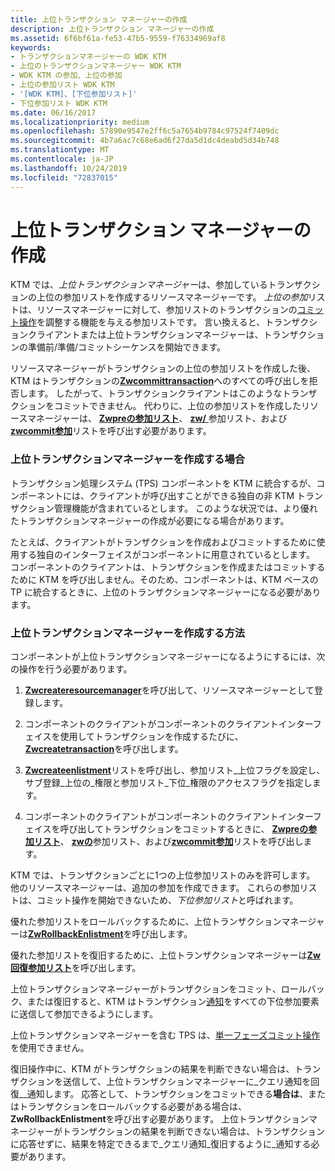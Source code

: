 ```yaml
---
title: 上位トランザクション マネージャーの作成
description: 上位トランザクション マネージャーの作成
ms.assetid: 6f6bf61a-fe53-47b5-9559-f76334969af8
keywords:
- トランザクションマネージャーの WDK KTM
- 上位のトランザクションマネージャー WDK KTM
- WDK KTM の参加、上位の参加
- 上位の参加リスト WDK KTM
- '[WDK KTM]、[下位参加リスト]'
- 下位参加リスト WDK KTM
ms.date: 06/16/2017
ms.localizationpriority: medium
ms.openlocfilehash: 57890e9547e2ff6c5a7654b9784c97524f7409dc
ms.sourcegitcommit: 4b7a6ac7c68e6ad6f27da5d1dc4deabd5d34b748
ms.translationtype: MT
ms.contentlocale: ja-JP
ms.lasthandoff: 10/24/2019
ms.locfileid: "72837015"
---
```

# <a name="creating-a-superior-transaction-manager"></a>上位トランザクション マネージャーの作成


KTM では、*上位トランザクションマネージャー*は、参加しているトランザクションの上位の参加リストを作成するリソースマネージャーです。 *上位の参加*リストは、リソースマネージャーに対して、参加リストのトランザクションの[コミット操作](handling-commit-operations.md)を調整する機能を与える参加リストです。 言い換えると、トランザクションクライアントまたは上位トランザクションマネージャーは、トランザクションの準備前/準備/コミットシーケンスを開始できます。

リソースマネージャーがトランザクションの上位の参加リストを作成した後、KTM はトランザクションの[**Zwcommittransaction**](https://docs.microsoft.com/windows-hardware/drivers/ddi/wdm/nf-wdm-ntcommittransaction)へのすべての呼び出しを拒否します。 したがって、トランザクションクライアントはこのようなトランザクションをコミットできません。 代わりに、上位の参加リストを作成したリソースマネージャーは、 [**Zwpreの参加リスト**](https://docs.microsoft.com/windows-hardware/drivers/ddi/wdm/nf-wdm-ntpreprepareenlistment)、 [**zw/** ](https://docs.microsoft.com/windows-hardware/drivers/ddi/wdm/nf-wdm-ntprepareenlistment)参加リスト、および[**zwcommit参加**](https://docs.microsoft.com/windows-hardware/drivers/ddi/wdm/nf-wdm-ntcommitenlistment)リストを呼び出す必要があります。

### <a name="when-to-create-a-superior-transaction-manager"></a>上位トランザクションマネージャーを作成する場合

トランザクション処理システム (TPS) コンポーネントを KTM に統合するが、コンポーネントには、クライアントが呼び出すことができる独自の非 KTM トランザクション管理機能が含まれているとします。 このような状況では、より優れたトランザクションマネージャーの作成が必要になる場合があります。

たとえば、クライアントがトランザクションを作成およびコミットするために使用する独自のインターフェイスがコンポーネントに用意されているとします。 コンポーネントのクライアントは、トランザクションを作成またはコミットするために KTM を呼び出しません。そのため、コンポーネントは、KTM ベースの TP に統合するときに、上位のトランザクションマネージャーになる必要があります。

### <a name="how-to-create-a-superior-transaction-manager"></a>上位トランザクションマネージャーを作成する方法

コンポーネントが上位トランザクションマネージャーになるようにするには、次の操作を行う必要があります。

1.  [**Zwcreateresourcemanager**](https://docs.microsoft.com/windows-hardware/drivers/ddi/wdm/nf-wdm-ntcreateresourcemanager)を呼び出して、リソースマネージャーとして登録します。

2.  コンポーネントのクライアントがコンポーネントのクライアントインターフェイスを使用してトランザクションを作成するたびに、 [**Zwcreatetransaction**](https://docs.microsoft.com/windows-hardware/drivers/ddi/wdm/nf-wdm-ntcreatetransaction)を呼び出します。

3.  [**Zwcreateenlistment**](https://docs.microsoft.com/windows-hardware/drivers/ddi/wdm/nf-wdm-ntcreateenlistment)リストを呼び出し、参加リスト\_上位フラグを設定し、サブ登録\_上位の\_権限と参加リスト\_下位\_権限のアクセスフラグを指定します。

4.  コンポーネントのクライアントがコンポーネントのクライアントインターフェイスを呼び出してトランザクションをコミットするときに、 [**Zwpreの参加リスト**](https://docs.microsoft.com/windows-hardware/drivers/ddi/wdm/nf-wdm-ntpreprepareenlistment)、 [**zwの**](https://docs.microsoft.com/windows-hardware/drivers/ddi/wdm/nf-wdm-ntprepareenlistment)参加リスト、および[**zwcommit参加**](https://docs.microsoft.com/windows-hardware/drivers/ddi/wdm/nf-wdm-ntcommitenlistment)リストを呼び出します。

KTM では、トランザクションごとに1つの上位参加リストのみを許可します。 他のリソースマネージャーは、追加の参加を作成できます。 これらの参加リストは、コミット操作を開始できないため、*下位参加リスト*と呼ばれます。

優れた参加リストをロールバックするために、上位トランザクションマネージャーは[**ZwRollbackEnlistment**](https://docs.microsoft.com/windows-hardware/drivers/ddi/wdm/nf-wdm-ntrollbackenlistment)を呼び出します。

優れた参加リストを復旧するために、上位トランザクションマネージャーは[**Zw回復参加リスト**](https://docs.microsoft.com/windows-hardware/drivers/ddi/wdm/nf-wdm-ntrecoverenlistment)を呼び出します。

上位トランザクションマネージャーがトランザクションをコミット、ロールバック、または復旧すると、KTM はトランザクション[通知](transaction-notifications.md)をすべての下位参加要素に送信して参加できるようにします。

上位トランザクションマネージャーを含む TPS は、[単一フェーズコミット操作](handling-commit-operations.md#single-phase-commit-operations)を使用できません。

復旧操作中に、KTM がトランザクションの結果を判断できない場合は、トランザクションを送信して、上位トランザクションマネージャーに\_クエリ通知を回復\_\_通知します。 応答として、トランザクションをコミットできる**場合は**、またはトランザクションをロールバックする必要がある場合は、 **ZwRollbackEnlistment**を呼び出す必要があります。 上位トランザクションマネージャーがトランザクションの結果を判断できない場合は、トランザクションに応答せずに、結果を特定できるまで\_クエリ通知\_復旧するように\_通知する必要があります。

 

 




